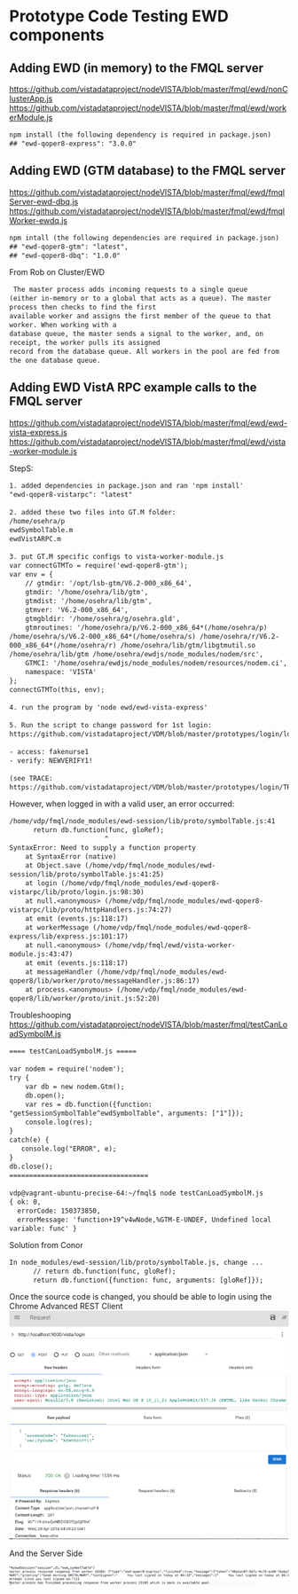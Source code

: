 # Prototype Code Testing EWD components
## Adding EWD (in memory) to the FMQL server
https://github.com/vistadataproject/nodeVISTA/blob/master/fmql/ewd/nonClusterApp.js
https://github.com/vistadataproject/nodeVISTA/blob/master/fmql/ewd/workerModule.js
````text 
npm install (the following dependency is required in package.json)  
## "ewd-qoper8-express": "3.0.0" 
````

## Adding EWD (GTM database) to the FMQL server
https://github.com/vistadataproject/nodeVISTA/blob/master/fmql/ewd/fmqlServer-ewd-dbq.js
https://github.com/vistadataproject/nodeVISTA/blob/master/fmql/ewd/fmqlWorker-ewdq.js
````text
npm intall (the following dependencies are required in package.json)
## "ewd-qoper8-gtm": "latest",
## "ewd-qoper8-dbq": "1.0.0"  
````

From Rob on Cluster/EWD
````text
 The master process adds incoming requests to a single queue 
(either in-memory or to a global that acts as a queue). The master process then checks to find the first
available worker and assigns the first member of the queue to that worker. When working with a 
database queue, the master sends a signal to the worker, and, on receipt, the worker pulls its assigned 
record from the database queue. All workers in the pool are fed from the one database queue.
````

## Adding EWD VistA RPC example calls to the FMQL server
https://github.com/vistadataproject/nodeVISTA/blob/master/fmql/ewd/ewd-vista-express.js
https://github.com/vistadataproject/nodeVISTA/blob/master/fmql/ewd/vista-worker-module.js

StepS:
```text
1. added dependencies in package.json and ran 'npm install'
"ewd-qoper8-vistarpc": "latest"

2. added these two files into GT.M folder:
/home/osehra/p
ewdSymbolTable.m
ewdVistARPC.m

3. put GT.M specific configs to vista-worker-module.js
var connectGTMTo = require('ewd-qoper8-gtm');
var env = {
    // gtmdir: '/opt/lsb-gtm/V6.2-000_x86_64',
    gtmdir: '/home/osehra/lib/gtm',
    gtmdist: '/home/osehra/lib/gtm',
    gtmver: 'V6.2-000_x86_64',
    gtmgbldir: '/home/osehra/g/osehra.gld',
    gtmroutines: '/home/osehra/p/V6.2-000_x86_64*(/home/osehra/p) /home/osehra/s/V6.2-000_x86_64*(/home/osehra/s) /home/osehra/r/V6.2-000_x86_64*(/home/osehra/r) /home/osehra/lib/gtm/libgtmutil.so /home/osehra/lib/gtm /home/osehra/ewdjs/node_modules/nodem/src',
    GTMCI: '/home/osehra/ewdjs/node_modules/nodem/resources/nodem.ci',
    namespace: 'VISTA'
};
connectGTMTo(this, env);

4. run the program by 'node ewd/ewd-vista-express'

5. Run the script to change password for 1st login:  
https://github.com/vistadataproject/VDM/blob/master/prototypes/login/loginTest.js
  
- access: fakenurse1
- verify: NEWVERIFY1!

(see TRACE: https://github.com/vistadataproject/VDM/blob/master/prototypes/login/TRACE.txt)

```
However, when logged in with a valid user, an error occurred:

```
/home/vdp/fmql/node_modules/ewd-session/lib/proto/symbolTable.js:41
      return db.function(func, gloRef);
                        ^
SyntaxError: Need to supply a function property
    at SyntaxError (native)
    at Object.save (/home/vdp/fmql/node_modules/ewd-session/lib/proto/symbolTable.js:41:25)
    at login (/home/vdp/fmql/node_modules/ewd-qoper8-vistarpc/lib/proto/login.js:98:30)
    at null.<anonymous> (/home/vdp/fmql/node_modules/ewd-qoper8-vistarpc/lib/proto/httpHandlers.js:74:27)
    at emit (events.js:118:17)
    at workerMessage (/home/vdp/fmql/node_modules/ewd-qoper8-express/lib/express.js:101:17)
    at null.<anonymous> (/home/vdp/fmql/ewd/vista-worker-module.js:43:47)
    at emit (events.js:118:17)
    at messageHandler (/home/vdp/fmql/node_modules/ewd-qoper8/lib/worker/proto/messageHandler.js:86:17)
    at process.<anonymous> (/home/vdp/fmql/node_modules/ewd-qoper8/lib/worker/proto/init.js:52:20)
```
Troubleshooping https://github.com/vistadataproject/nodeVISTA/blob/master/fmql/testCanLoadSymbolM.js
```
==== testCanLoadSymbolM.js =====

var nodem = require('nodem');
try {
    var db = new nodem.Gtm();
    db.open();
    var res = db.function({function: "getSessionSymbolTable^ewdSymbolTable", arguments: ["1"]});
    console.log(res);
}
catch(e) {
   console.log("ERROR", e);
}
db.close();
===================================

vdp@vagrant-ubuntu-precise-64:~/fmql$ node testCanLoadSymbolM.js 
{ ok: 0,
  errorCode: 150373850,
  errorMessage: 'function+19^v4wNode,%GTM-E-UNDEF, Undefined local variable: func' }

```
Solution from Conor 
```
In node_modules/ewd-session/lib/proto/symbolTable.js, change ...     
      // return db.function(func, gloRef);
      return db.function({function: func, arguments: [gloRef]});
```
Once the source code is changed, you should be able to login using the Chrome Advanced REST Client
![Chrome Advanced REST Client Login](/fmql/images/ChromeAdvancedRESTClient.png?raw=true)   

And the Server Side   

![EWD Server Side](/fmql/images/EWDServerSide.png?raw=true)
